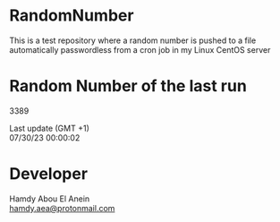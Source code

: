 # RandomNumber    
This is a test repository where a random number is pushed to a file automatically passwordless from a cron job in my Linux CentOS server    
# Random Number of the last run   
3389
      
Last update (GMT +1)    
07/30/23 00:00:02
# Developer    
Hamdy Abou El Anein   
hamdy.aea@protonmail.com
